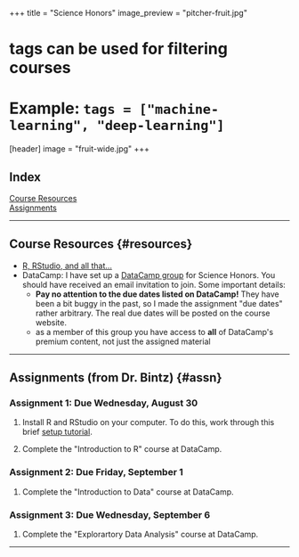 +++
title = "Science Honors"
image_preview = "pitcher-fruit.jpg"
# tags can be used for filtering courses
# Example: `tags = ["machine-learning", "deep-learning"]`
[header] 
image = "fruit-wide.jpg"
+++

## Index

[Course Resources](#resources)  
[Assignments](#assn)

---------------------------------------------------------------------

## Course Resources {#resources}

-  [R, RStudio, and all that...](/resources/allthingsR/)
-  DataCamp: I have set up a [DataCamp group](https://www.datacamp.com/groups/science-honors) for Science Honors. You should have received an email invitation to join. Some important details:
    -  **Pay no attention to the due dates listed on DataCamp!** They have been a bit buggy in the past, so I made the assignment "due dates" rather arbitrary. The real due dates will be posted on the course website.
    -  as a member of this group you have access to **all** of DataCamp's premium content, not just the assigned material
    
---------------------------------------------------------------------

## Assignments (from Dr. Bintz) {#assn}

### Assignment 1: Due Wednesday, August 30

1.  Install R and RStudio on your computer. To do this, work through this brief [setup tutorial](https://jjallaire.shinyapps.io/learnr-tutorial-00-setup/).

2.  Complete the "Introduction to R" course at DataCamp. 

### Assignment 2: Due Friday, September 1

1. Complete the "Introduction to Data" course at DataCamp. 

### Assignment 3: Due Wednesday, September 6

1. Complete the "Explorartory Data Analysis" course at DataCamp.

---------------------------------------------------------------------